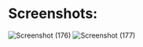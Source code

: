 # Screenshots:
![Screenshot (176)](https://github.com/kunalchaudhari910/Tic-Tac-Toe/assets/100060759/ee09451f-fef7-4254-884b-04a7b56f2c62)
![Screenshot (177)](https://github.com/kunalchaudhari910/Tic-Tac-Toe/assets/100060759/6e048c8c-acd2-43f7-b6e3-ae4c107ad248)

